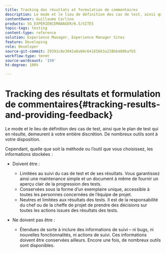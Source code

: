 ```yaml
---
title: Tracking des résultats et formulation de commentaires
description: Le mode et le lieu de définition des cas de test, ainsi que le plan de test qui en résulte, demeurent à votre entière discrétion.
contentOwner: Guillaume Carlino
products: SG_EXPERIENCEMANAGER/6.5/SITES
topic-tags: testing
content-type: reference
solution: Experience Manager, Experience Manager Sites
feature: Developing
role: Developer
source-git-commit: 29391c8e3042a8a04c64165663a228bb4886afb5
workflow-type: tm+mt
source-wordcount: '159'
ht-degree: 100%

---
```


# Tracking des résultats et formulation de commentaires{#tracking-results-and-providing-feedback}

Le mode et le lieu de définition des cas de test, ainsi que le plan de test qui en résulte, demeurent à votre entière discrétion. De nombreux outils sont à votre disposition.

Cependant, quelle que soit la méthode ou l’outil que vous choisissez, les informations stockées :

* Doivent être :

   * Limitées au suivi du cas de test et de ses résultats. Vous garantissez ainsi une maintenance simple et un document à même de fournir un aperçu clair de la progression des tests.
   * Conservées sous la forme d’un exemplaire unique, accessible à toutes les personnes concernées de l’équipe de projet.
   * Neutres et limitées aux résultats des tests. Il est de la responsabilité du chef ou de la cheffe de projet de prendre des décisions sur toutes les actions issues des résultats des tests.

* Ne doivent pas être :

   * Étendues de sorte à inclure des informations de suivi – ni bugs, ni nouvelles fonctionnalités, ni actions de suivi. Ces informations doivent être conservées ailleurs. Encore une fois, de nombreux outils sont disponibles.
